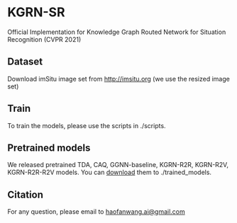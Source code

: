 # KGRN-SR
Official Implementation for Knowledge Graph Routed Network for Situation Recognition (CVPR 2021)

## Dataset
Download imSitu image set from http://imsitu.org (we use the resized image set)

## Train
To train the models, please use the scripts in ./scripts.

## Pretrained models
We released pretrained TDA, CAQ, GGNN-baseline, KGRN-R2R, KGRN-R2V, KGRN-R2R-R2V models. You can [download]() them to ./trained_models.

## Citation

For any question, please email to haofanwang.ai@gmail.com
